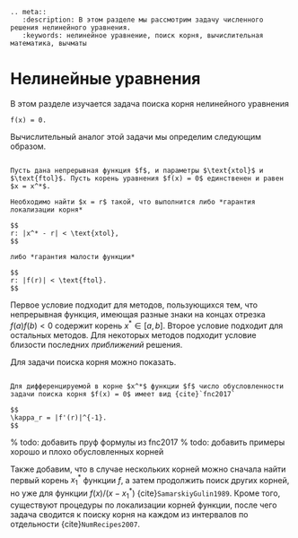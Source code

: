 ```{eval-rst}
.. meta::
   :description: В этом разделе мы рассмотрим задачу численного решения нелинейного уравнения.
   :keywords: нелинейное уравнение, поиск корня, вычислительная математика, вычматы
```

# Нелинейные уравнения

В этом разделе изучается задача поиска корня нелинейного уравнения

```{math}
f(x) = 0.
```

Вычислительный аналог этой задачи мы определим следующим образом.

```{proof:definition} Задача поиска корня нелинейного уравнения

Пусть дана непрерывная функция $f$, и параметры $\text{xtol}$ и $\text{ftol}$. Пусть корень уравнения $f(x) = 0$ единственен и равен $x = x^*$.

Необходимо найти $x = r$ такой, что выполнится либо *гарантия локализации корня*

$$
r: |x^* - r| < \text{xtol},
$$

либо *гарантия малости функции*

$$
r: |f(r)| < \text{ftol}.
$$
```

Первое условие подходит для методов, пользующихся тем, что непрерывная функция, имеющая разные знаки на концах отрезка $f(a) f(b) < 0$ содержит корень $x^* \in [a, b]$.
Второе условие подходит для остальных методов.
Для некоторых методов подходит условие близости последних *приближений* решения.

Для задачи поиска корня можно показать.

```{proof:proposition} Число обусловленности задачи поиска корня

Для дифференцируемой в корне $x^*$ функции $f$ число обусловленности задачи поиска корня $f(x) = 0$ имеет вид {cite}`fnc2017`

$$
\kappa_r = |f'(r)|^{-1}.
$$
```

% todo: добавить пруф формулы из fnc2017
% todo: добавить примеры хорошо и плохо обусловленных корней

Также добавим, что в случае нескольких корней можно сначала найти первый корень $x^*_1$ функции $f$, а затем продолжить поиск других корней, но уже для функции $f(x)/(x-x^*_1)$ {cite}`SamarskiyGulin1989`. Кроме того, существуют процедуры по локализации корней функции, после чего задача сводится к поиску корня на каждом из интервалов по отдельности {cite}`NumRecipes2007`.

